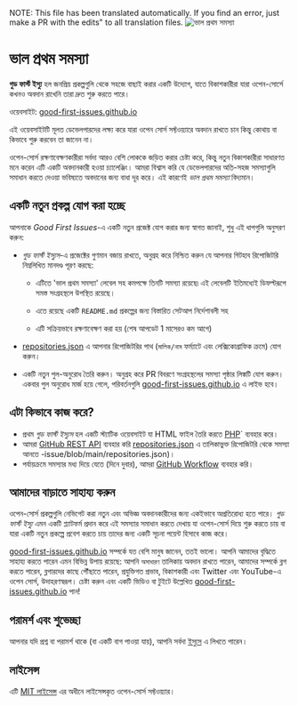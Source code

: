 NOTE: This file has been translated automatically. If you find an error, just make a PR with the edits" to all translation files.
![ভাল প্রথম সমস্যা](../assets/github/social-preview.png)

# ভাল প্রথম সমস্যা

**গুড ফার্স্ট ইস্যু** হল জনপ্রিয় প্রকল্পগুলি থেকে সহজে বাছাই করার একটি উদ্যোগ, যাতে বিকাশকারীরা যারা ওপেন-সোর্সে কখনও অবদান রাখেনি তারা দ্রুত শুরু করতে পারে।

ওয়েবসাইট: [good-first-issues.github.io](https://good-first-issues.github.io)

এই ওয়েবসাইটটি মূলত ডেভেলপারদের লক্ষ্য করে যারা ওপেন সোর্স সফ্টওয়্যারে অবদান রাখতে চান কিন্তু কোথায় বা কিভাবে শুরু করবেন তা জানেন না।

ওপেন-সোর্স রক্ষণাবেক্ষণকারীরা সর্বদা আরও বেশি লোককে জড়িত করার চেষ্টা করে, কিন্তু নতুন বিকাশকারীরা সাধারণত মনে করেন এটি একটি অবদানকারী হওয়া চ্যালেঞ্জিং। আমরা বিশ্বাস করি যে ডেভেলপারদের অতি-সহজ সমস্যাগুলি সমাধান করতে দেওয়া ভবিষ্যতে অবদানের জন্য বাধা দূর করে। এই কারণেই *ভাল প্রথম সমস্যা* বিদ্যমান।

## একটি নতুন প্রকল্প যোগ করা হচ্ছে

আপনাকে *Good First Issues*-এ একটি নতুন প্রজেক্ট যোগ করার জন্য স্বাগত জানাই, শুধু এই ধাপগুলি অনুসরণ করুন:

- *গুড ফার্স্ট ইস্যুস*-এ প্রজেক্টের গুণমান বজায় রাখতে, অনুগ্রহ করে নিশ্চিত করুন যে আপনার গিটহাব রিপোজিটরি নিম্নলিখিত মানদণ্ড পূরণ করছে:

     - এটিতে 'ভাল প্রথম সমস্যা' লেবেল সহ কমপক্ষে তিনটি সমস্যা রয়েছে৷ এই লেবেলটি ইতিমধ্যেই ডিফল্টরূপে সমস্ত সংগ্রহস্থলে উপস্থিত রয়েছে।

     - এতে রয়েছে একটি `README.md` প্রকল্পের জন্য বিস্তারিত সেটআপ নির্দেশাবলী সহ

     - এটি সক্রিয়ভাবে রক্ষণাবেক্ষণ করা হয় (শেষ আপডেট 1 মাসেরও কম আগে)

- [repositories.json](https://github.com/gomzyakov/good-first-issue/blob/main/repositories.json) এ আপনার রিপোজিটরির পাথ (`মালিক/নাম` ফর্ম্যাটে এবং লেক্সিকোগ্রাফিক ক্রমে) যোগ করুন।

- একটি নতুন পুল-অনুরোধ তৈরি করুন। অনুগ্রহ করে PR বিবরণে সংগ্রহস্থলের সমস্যা পৃষ্ঠার লিঙ্কটি যোগ করুন। একবার পুল অনুরোধ মার্জ হয়ে গেলে, পরিবর্তনগুলি [good-first-issues.github.io](https://good-first-issues.github.io) এ লাইভ হবে।

## এটা কিভাবে কাজ করে?

- প্রথম *গুড ফার্স্ট ইস্যুস* হল একটি স্ট্যাটিক ওয়েবসাইট যা HTML ফাইল তৈরি করতে [PHP](https://www.php.net)` ব্যবহার করে।
- আমরা [GitHub REST API](https://docs.github.com/en/rest) ব্যবহার করি [repositories.json](https://github.com/gomzyakov/good-first) এ তালিকাভুক্ত রিপোজিটরি থেকে সমস্যা আনতে -issue/blob/main/repositories.json)।
- পর্যায়ক্রমে সমস্যার মধ্য দিয়ে যেতে (দিনে দুবার), আমরা [GitHub Workflow](https://docs.github.com/en/actions/using-workflows) ব্যবহার করি।

## আমাদের বাড়াতে সাহায্য করুন

ওপেন-সোর্স প্রকল্পগুলি নেভিগেট করা নতুন এবং অভিজ্ঞ অবদানকারীদের জন্য একইভাবে অপ্রতিরোধ্য হতে পারে। *গুড ফার্স্ট ইস্যু* এমন একটি প্ল্যাটফর্ম প্রদান করে এই সমস্যার সমাধান করতে দেখায় যা ওপেন-সোর্স দিয়ে শুরু করতে চায় বা যারা একটি নতুন প্রকল্পে প্রবেশ করতে চায় তাদের জন্য একটি সূচনা পয়েন্ট হিসাবে কাজ করে।

[good-first-issues.github.io](https://good-first-issues.github.io) সম্পর্কে যত বেশি মানুষ জানেন, ততই ভালো। আপনি আমাদের বৃদ্ধিতে সাহায্য করতে পারেন এমন বিভিন্ন উপায় রয়েছে: আপনি `অসাধারণ` তালিকায় অবদান রাখতে পারেন, আমাদের সম্পর্কে ব্লগ করতে পারেন, ব্লগারদের কাছে পৌঁছাতে পারেন, প্রযুক্তিগত প্রভাব, বিকাশকারী এবং Twitter এবং YouTube-এ ওপেন সোর্স, উদাহরণস্বরূপ। চেষ্টা করুন এবং একটি ভিডিও বা টুইটে উল্লেখিত [good-first-issues.github.io](https://good-first-issues.github.io) পান!

## পরামর্শ এবং শুভেচ্ছা

আপনার যদি প্রশ্ন বা পরামর্শ থাকে (বা একটি বাগ পাওয়া যায়), আপনি সর্বদা [ইস্যুস](https://github.com/good-first-issues/good-first-issues.github.io/issues) এ লিখতে পারেন।

## লাইসেন্স

এটি [MIT লাইসেন্স](https://github.com/good-first-issues/good-first-issues.github.io/blob/main/LICENSE) এর অধীনে লাইসেন্সকৃত ওপেন-সোর্স সফ্টওয়্যার।
